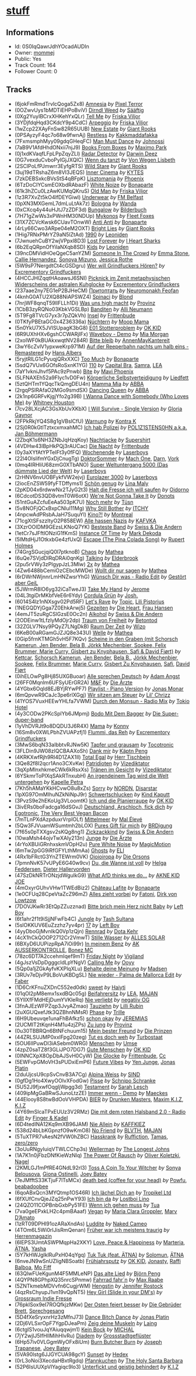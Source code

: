 # [stuff](https://open.spotify.com/playlist/0S0IqQawrJdhYOcadAUDIn)
## Informations
<!-- META_BEGIN -->
- Id: 0S0IqQawrJdhYOcadAUDIn
- Owner: [mommej](https://open.spotify.com/user/mommej)
- Public: Yes
- Track Count: 164
- Follower Count: 0
<!-- META_END -->


## Tracks
<!-- TRACK_LIST_BEGIN -->
- (6jokFmRmdTrvlcQoga5Zx8) [Amnesia](https://open.spotify.com/track/6jokFmRmdTrvlcQoga5Zx8) *by* [Pixel Terror](https://open.spotify.com/artist/3DajvNySJjylWpCSeXefFm)
- (0OZwvUys1bMDTiEHPoBviV) [Dirndl Weed](https://open.spotify.com/track/0OZwvUys1bMDTiEHPoBviV) *by* [Sääftig](https://open.spotify.com/artist/4q3hVjQ64ODTveUdXsy2Jw)
- (0Xg2YuyIBCrxXHKehYxQLr) [Tell Me](https://open.spotify.com/track/0Xg2YuyIBCrxXHKehYxQLr) *by* [Friska Viljor](https://open.spotify.com/artist/3gToxmSxuAo27Aa0wD8Yul)
- (3YDjfdqHqd3CKdcY9p4CdC) [Arpeggio](https://open.spotify.com/track/3YDjfdqHqd3CKdcY9p4CdC) *by* [Friska Viljor](https://open.spotify.com/artist/3gToxmSxuAo27Aa0wD8Yul)
- (1wZcp22XAyFnSw82R65UUB) [New Estate](https://open.spotify.com/track/1wZcp22XAyFnSw82R65UUB) *by* [Giant Rooks](https://open.spotify.com/artist/5wD0owYApRtYmjPWavWKvb)
- (0PSAyzyF4qc7o68w9fwnAj) [Restless](https://open.spotify.com/track/0PSAyzyF4qc7o68w9fwnAj) *by* [Kakkmaddafakka](https://open.spotify.com/artist/4HV7yKF3SRpY6I0gxu7hm9)
- (7FxmsmphMyy09gdqGHeqFC) [Man Must Dance](https://open.spotify.com/track/7FxmsmphMyy09gdqGHeqFC) *by* [Johnossi](https://open.spotify.com/artist/0k5NrYJAazGYrIhzrDslcT)
- (7aB9V1AfdHhdONxii7njJ9) [Books From Boxes](https://open.spotify.com/track/7aB9V1AfdHhdONxii7njJ9) *by* [Maximo Park](https://open.spotify.com/artist/048FBwXjFYBWxSggPDipic)
- (0j1xdKVaqfLFpLPpZqyZLl) [Radar Detector](https://open.spotify.com/track/0j1xdKVaqfLFpLPpZqyZLl) *by* [Darwin Deez](https://open.spotify.com/artist/5ERkupmHea6uS0nwKr2zcz)
- (0G7vexduCvboPyIGjJXQIC) [Wenn du tanzt](https://open.spotify.com/track/0G7vexduCvboPyIGjJXQIC) *by* [Von Wegen Lisbeth](https://open.spotify.com/artist/0uNoScPvcAL4krqNZfeJBq)
- (2SClPoLfPJmwrr3EyfgRTS) [Wild Stare](https://open.spotify.com/track/2SClPoLfPJmwrr3EyfgRTS) *by* [Giant Rooks](https://open.spotify.com/artist/5wD0owYApRtYmjPWavWKvb)
- (3uj19dTRshaZ6m8VI3JEQS) [Inner Cinema](https://open.spotify.com/track/3uj19dTRshaZ6m8VI3JEQS) *by* [KYTES](https://open.spotify.com/artist/1q8H46YhdCtAO8tXHIWe2d)
- (7zkDEBSxkcBVsStS4qBFpK) [Lisztomania](https://open.spotify.com/track/7zkDEBSxkcBVsStS4qBFpK) *by* [Phoenix](https://open.spotify.com/artist/1xU878Z1QtBldR7ru9owdU)
- (6TzDoCIYCsmEOXbdRAbazF) [White Noize](https://open.spotify.com/track/6TzDoCIYCsmEOXbdRAbazF) *by* [Bonaparte](https://open.spotify.com/artist/2jwl8DJIsmnFbA5vPdGSCy)
- (61k3hZCu0LzAwKUMqQKruS) [Old Man](https://open.spotify.com/track/61k3hZCu0LzAwKUMqQKruS) *by* [Friska Viljor](https://open.spotify.com/artist/3gToxmSxuAo27Aa0wD8Yul)
- (1z3R7XvZt5kO4lfDEYGiwl) [Underwear](https://open.spotify.com/track/1z3R7XvZt5kO4lfDEYGiwl) *by* [FM Belfast](https://open.spotify.com/artist/22V3XeUvqBmVzu82JdKFWi)
- (0pXN3MXGemL7dmLuLtAk7z) [Bologna](https://open.spotify.com/track/0pXN3MXGemL7dmLuLtAk7z) *by* [Wanda](https://open.spotify.com/artist/6Kg9EvjSnEm5swmrvWCJyB)
- (0xCXcq4y44uHJtJ7zZDF3d) [Bungalow](https://open.spotify.com/track/0xCXcq4y44uHJtJ7zZDF3d) *by* [Bilderbuch](https://open.spotify.com/artist/2ErWLckuGFl84nGmg5fwyG)
- (7H71gZwWs3xPWnHM30NDUp) [Mykonos](https://open.spotify.com/track/7H71gZwWs3xPWnHM30NDUp) *by* [Fleet Foxes](https://open.spotify.com/artist/4EVpmkEwrLYEg6jIsiPMIb)
- (31X7ZCVcKwsk6CUavTOnwW) [Anti Anti](https://open.spotify.com/track/31X7ZCVcKwsk6CUavTOnwW) *by* [Bonaparte](https://open.spotify.com/artist/2jwl8DJIsmnFbA5vPdGSCy)
- (4rLy66Cwo3ARpe04eM2OXT) [Bright Lies](https://open.spotify.com/track/4rLy66Cwo3ARpe04eM2OXT) *by* [Giant Rooks](https://open.spotify.com/artist/5wD0owYApRtYmjPWavWKvb)
- (1Hig7RNxPMrYZ9aN5lZtAd) [1990](https://open.spotify.com/track/1Hig7RNxPMrYZ9aN5lZtAd) *by* [Leoniden](https://open.spotify.com/artist/1zwtew8BGPk66RKGQqtPCX)
- (7JwnuehCuBY2wjVPpxl8D3) [Lost Forever](https://open.spotify.com/track/7JwnuehCuBY2wjVPpxl8D3) *by* [I Heart Sharks](https://open.spotify.com/artist/4HHftqPaBwXIk5C7GOLI7y)
- (6b2EqQRpnOfYilaNXqb8SD) [Kids](https://open.spotify.com/track/6b2EqQRpnOfYilaNXqb8SD) *by* [Leoniden](https://open.spotify.com/artist/1zwtew8BGPk66RKGQqtPCX)
- (39ncDMVidHOeQgeC5anYZM) [Someone In The Crowd](https://open.spotify.com/track/39ncDMVidHOeQgeC5anYZM) *by* [Emma Stone](https://open.spotify.com/artist/68Uwx1d3EbjDJhYsLjqvIq), [Callie Hernandez](https://open.spotify.com/artist/13kKxNPnxPeeWQaAaZwvCP), [Sonoya Mizuno](https://open.spotify.com/artist/4FFGJ9ERSX06Sl8hD7GRVv), [Jessica Rothe](https://open.spotify.com/artist/21yiGQIpkiP8edfxDipQaW)
- (5W9sP7NergdtCt4cGSDgru) [Wer will Grindfuckers Hören?](https://open.spotify.com/track/5W9sP7NergdtCt4cGSDgru) *by* [Excrementory Grindfuckers](https://open.spotify.com/artist/3LB1BBuItGcDVtmEdmJBLh)
- (4HCCJHlZqqtHAoawsJ6SNI) [Picknick im Zenit metaphysischen Widerscheins der astralen Kuhglocke](https://open.spotify.com/track/4HCCJHlZqqtHAoawsJ6SNI) *by* [Excrementory Grindfuckers](https://open.spotify.com/artist/3LB1BBuItGcDVtmEdmJBLh)
- (237aae2ny7EG1eP2BJHeCM) [Притоптать](https://open.spotify.com/track/237aae2ny7EG1eP2BJHeCM) *by* [Neuromonakh Feofan](https://open.spotify.com/artist/5Lr1Om17ha56YMl8ejZIKe)
- (4knhG0ATU2XQ88NiAPSWZ4) [Spinaci](https://open.spotify.com/track/4knhG0ATU2XQ88NiAPSWZ4) *by* [Blond](https://open.spotify.com/artist/4WnfD0e5J91W7zyHBK6svA)
- (7nrjWF8qnqT59lIFLLh1Di) [Was uns high macht](https://open.spotify.com/track/7nrjWF8qnqT59lIFLLh1Di) *by* [Provinz](https://open.spotify.com/artist/2f7f3AmL16mmiAmYnxmmfx)
- (1CbB3zyRQNo03KbkVGSLBp) [Banditen](https://open.spotify.com/track/1CbB3zyRQNo03KbkVGSLBp) *by* [Alli Neumann](https://open.spotify.com/artist/2fUZ5QodNiQntWefUy6Jfh)
- (5T9Fg8TVcG7yx3r7pZQkVh) [Insel](https://open.spotify.com/track/5T9Fg8TVcG7yx3r7pZQkVh) *by* [Frittenbude](https://open.spotify.com/artist/7jy0nL3F5ehHJxXYMBImkk)
- (0TKfyPBEtaGC0x4Z36336a) [Nüchtern](https://open.spotify.com/track/0TKfyPBEtaGC0x4Z36336a) *by* [Moop Mama](https://open.spotify.com/artist/49rpD3gtSpIjsZNxdwhuYl)
- (5n0YkU7X5JVISUpagK3bG8) [E01 Stotterproblem](https://open.spotify.com/track/5n0YkU7X5JVISUpagK3bG8) *by* [OK KID](https://open.spotify.com/artist/5syyAQTWJ2BaLtjOKE99MK)
- (6R9UXhHXv6gshCCWARjIFx) [Waveboy - Demo](https://open.spotify.com/track/6R9UXhHXv6gshCCWARjIFx) *by* [Mia Morgan](https://open.spotify.com/artist/5Uw20NgiZnH2WMcpQ7FdRB)
- (2xoIWF0kBUAkxwqtNV284R) [Bitte bleib](https://open.spotify.com/track/2xoIWF0kBUAkxwqtNV284R) *by* [AnnenMayKantereit](https://open.spotify.com/artist/23xqmJEN3oVxwzqtNIyR5m)
- (3wY6cZvlV1ypxweKrp971M) [Auf der Reeperbahn nachts um halb eins - Remastered](https://open.spotify.com/track/3wY6cZvlV1ypxweKrp971M) *by* [Hans Albers](https://open.spotify.com/artist/66wJy7S34HLP7zed2DfuCO)
- (5ryjtRILG1cPyuqjQRxXXC) [Too Much](https://open.spotify.com/track/5ryjtRILG1cPyuqjQRxXXC) *by* [Bonaparte](https://open.spotify.com/artist/2jwl8DJIsmnFbA5vPdGSCy)
- (5sdQ7VUx6GOfsRoSxnK1YG) [110](https://open.spotify.com/track/5sdQ7VUx6GOfsRoSxnK1YG) *by* [Capital Bra](https://open.spotify.com/artist/4WZGDpNwrC0vNQyl9QzF7d), [Samra](https://open.spotify.com/artist/6h1s4i4XKIYv4ErDelLDN0), [LEA](https://open.spotify.com/artist/5Yo5iU2nf4H41waPl4ZnS1)
- (7aY1vkniJhvf5PAc9zPnwb) [Bite](https://open.spotify.com/track/7aY1vkniJhvf5PAc9zPnwb) *by* [Mavi Phoenix](https://open.spotify.com/artist/0Lt05xaSe2ACmAiSkIdcSm)
- (5LFNAXEh52a9FIyc1vD0Fw) [Körperliche Selbstverteidigung](https://open.spotify.com/track/5LFNAXEh52a9FIyc1vD0Fw) *by* [Liedfett](https://open.spotify.com/artist/1KiNsBHJte2NL9dNjiw1ye)
- (5ztQHTm1YQqcTkQmgDEU4n) [Mamma Mia](https://open.spotify.com/track/5ztQHTm1YQqcTkQmgDEU4n) *by* [ABBA](https://open.spotify.com/artist/0LcJLqbBmaGUft1e9Mm8HV)
- (2rgqPSIRAfaO2MGo9smdSX) [Dancing Queen](https://open.spotify.com/track/2rgqPSIRAfaO2MGo9smdSX) *by* [ABBA](https://open.spotify.com/artist/0LcJLqbBmaGUft1e9Mm8HV)
- (2k1np6GRFvKjgjYfo2g39B) [I Wanna Dance with Somebody (Who Loves Me)](https://open.spotify.com/track/2k1np6GRFvKjgjYfo2g39B) *by* [Whitney Houston](https://open.spotify.com/artist/6XpaIBNiVzIetEPCWDvAFP)
- (7cv28LXcjAC3GsXbUvXKbX) [I Will Survive - Single Version](https://open.spotify.com/track/7cv28LXcjAC3GsXbUvXKbX) *by* [Gloria Gaynor](https://open.spotify.com/artist/6V6WCgi7waF55bJmylC4H5)
- (2FPkRkjYQ4S8g1gVBslCfU) [Warnung](https://open.spotify.com/track/2FPkRkjYQ4S8g1gVBslCfU) *by* [Kontra K](https://open.spotify.com/artist/4lDiJcOJ2GLCK6p9q5BgfK)
- (2Sj0R0kGtlTztxcxmxahMC) [Ich hab Polizei](https://open.spotify.com/track/2Sj0R0kGtlTztxcxmxahMC) *by* [POL1Z1STENS0HN a.k.a. Jan Böhmermann](https://open.spotify.com/artist/4yos94vHbPhhiNdyYO2uan)
- (2ZbqK1s6NH3ZNbJqHzqKoy) [Nachtjacke](https://open.spotify.com/track/2ZbqK1s6NH3ZNbJqHzqKoy) *by* [Supershirt](https://open.spotify.com/artist/09e4HLtPndIxnyrFduAgsn)
- (4VDHw43lBpHkPQj3rAUCac) [Die Nacht](https://open.spotify.com/track/4VDHw43lBpHkPQj3rAUCac) *by* [Frittenbude](https://open.spotify.com/artist/7jy0nL3F5ehHJxXYMBImkk)
- (0y3aXYfAtYPTeIFt3y0fFQ) [Wochenende](https://open.spotify.com/track/0y3aXYfAtYPTeIFt3y0fFQ) *by* [Laserboys](https://open.spotify.com/artist/1KqYniwvcfPmNdI8Xct8FN)
- (22l4OIslifmYGxDjCnugTg) [DoktorSommer](https://open.spotify.com/track/22l4OIslifmYGxDjCnugTg) *by* [Mach One](https://open.spotify.com/artist/1WPthKKpcmNyzOHqc2E0v9), [Darn](https://open.spotify.com/artist/1lk3UJYIgX0Mke4RbWAXDh), [Vork](https://open.spotify.com/artist/5AuI3joQlH4Llv8L8YADCf)
- (0mq4IRHIiU68zmG0XTbANO) [Super Weltuntergang 5000 (Das dümmste Lied der Welt)](https://open.spotify.com/track/0mq4IRHIiU68zmG0XTbANO) *by* [Laserboys](https://open.spotify.com/artist/1KqYniwvcfPmNdI8Xct8FN)
- (2rHNV6nvUOBFykfVW2ejvj) [Eurolazer 3000](https://open.spotify.com/track/2rHNV6nvUOBFykfVW2ejvj) *by* [Laserboys](https://open.spotify.com/artist/1KqYniwvcfPmNdI8Xct8FN)
- (2iocEnZSW59fyFTDffyms1) [Schön genug](https://open.spotify.com/track/2iocEnZSW59fyFTDffyms1) *by* [Lina Maly](https://open.spotify.com/artist/0VVKg6krYM45eGuevSlcRk)
- (2pKD04x6rdwwNx2TJyG2t3) [Halt die Fresse ich will saufen](https://open.spotify.com/track/2pKD04x6rdwwNx2TJyG2t3) *by* [Oidorno](https://open.spotify.com/artist/3XcO96PGPDNeAiJSfrEisz)
- (6CdcotDS3QD8vtmT0W6otX) [We're Not Gonna Take It](https://open.spotify.com/track/6CdcotDS3QD8vtmT0W6otX) *by* [Donots](https://open.spotify.com/artist/2gRgzV2ooQwweEr4s7lwsg)
- (51ntGuAZcfuEeAa503pK7U) [Noch mehr](https://open.spotify.com/track/51ntGuAZcfuEeAa503pK7U) *by* [Tüsn](https://open.spotify.com/artist/5utGNWJETHNP320pBooR6S)
- (5v8NOFjQCxBxpCNlul11Mg) [Why Still Bother](https://open.spotify.com/track/5v8NOFjQCxBxpCNlul11Mg) *by* [ITCHY](https://open.spotify.com/artist/42pWilgI9MEZARoTtGHNR4)
- (4npcwAdPRsbAJaH7SuquYl) [Kino?!](https://open.spotify.com/track/4npcwAdPRsbAJaH7SuquYl) *by* [Montreal](https://open.spotify.com/artist/1WBgY3ppwWenEynLyKUNRk)
- (71cgXtSFszzltyO2P858EW) [Alle hassen Nazis](https://open.spotify.com/track/71cgXtSFszzltyO2P858EW) *by* [KAFVKA](https://open.spotify.com/artist/3L0djJm2FSPciCF4NvNBxd)
- (3XzrOOIDM9GEzsLKNoQ7YK) [Besteste Band](https://open.spotify.com/track/3XzrOOIDM9GEzsLKNoQ7YK) *by* [Swiss & Die Andern](https://open.spotify.com/artist/3d8f0YBZivistZ4Ohauncb)
- (1etCr7sJFftlONziG1fKmS) [Instance Of Time](https://open.spotify.com/track/1etCr7sJFftlONziG1fKmS) *by* [Mark Dekoda](https://open.spotify.com/artist/3FzG2HgsgPRfwpX1qSK1g8)
- (5IMtdHjJ1OtkxbGe4zfUxQ) [Escape (The Pina Colada Song)](https://open.spotify.com/track/5IMtdHjJ1OtkxbGe4zfUxQ) *by* [Rupert Holmes](https://open.spotify.com/artist/0TqIPD4IS1w4e30R38B3vj)
- (74GrgSGucjqiQ0l7ptknoB) [Chaos](https://open.spotify.com/track/74GrgSGucjqiQ0l7ptknoB) *by* [Mathea](https://open.spotify.com/artist/3r5Kc95Oz8lDc8BL9ChO7n)
- (6uQe7SVjdDlRqDRAi0qnKg) [Talking](https://open.spotify.com/track/6uQe7SVjdDlRqDRAi0qnKg) *by* [Elderbrook](https://open.spotify.com/artist/2vf4pRsEY6LpL5tKmqWb64)
- (2pu5rVWy3zPlgypJzL3Mlw) [2x](https://open.spotify.com/track/2pu5rVWy3zPlgypJzL3Mlw) *by* [Mathea](https://open.spotify.com/artist/3r5Kc95Oz8lDc8BL9ChO7n)
- (4Zw6488bCemiOzCEbcMWDe) [Wollt dir nur sagen](https://open.spotify.com/track/4Zw6488bCemiOzCEbcMWDe) *by* [Mathea](https://open.spotify.com/artist/3r5Kc95Oz8lDc8BL9ChO7n)
- (6rDWrNWjnnrLmHNZwsrYhG) [Wünsch Dir was - Radio Edit](https://open.spotify.com/track/6rDWrNWjnnrLmHNZwsrYhG) *by* [Gestört aber GeiL](https://open.spotify.com/artist/7KAGJwWQQui8b0uqwXRkSr)
- (5JWrmR8lO6yg32iCaTweJ3) [Take My Hand](https://open.spotify.com/track/5JWrmR8lO6yg32iCaTweJ3) *by* [Jerome](https://open.spotify.com/artist/4xcDVatLFh6qlcm41er3LV)
- (04L3tgiDrMKbfVeE6r6Ydy) [Cordula Grün](https://open.spotify.com/track/04L3tgiDrMKbfVeE6r6Ydy) *by* [Josh.](https://open.spotify.com/artist/1nngQyj8LCicyLKclbWTmU)
- (6014S4lz1nNXsgv02Pd5RF) [Let's Rave](https://open.spotify.com/track/6014S4lz1nNXsgv02Pd5RF) *by* [Topic](https://open.spotify.com/artist/0u6GtibW46tFX7koQ6uNJZ), [Lili Pistorius](https://open.spotify.com/artist/4oKt0SXvXeiNnlvbugRzWY)
- (1NEGQDYjGga7Z0EhkArwj5) [Gezeiten](https://open.spotify.com/track/1NEGQDYjGga7Z0EhkArwj5) *by* [Die Heart](https://open.spotify.com/artist/5BIkVjUzKoOAFzYIomKvtJ), [Frau Hansen](https://open.spotify.com/artist/7FEl54glVwUnqxgctyTeVU)
- (4emJT5zuRgCSlGzsE0Oc2n) [Alkohol](https://open.spotify.com/track/4emJT5zuRgCSlGzsE0Oc2n) *by* [Swiss & Die Andern](https://open.spotify.com/artist/3d8f0YBZivistZ4Ohauncb)
- (2ODEinw1tLfzlyMdOjr2dp) [Traum von Freiheit](https://open.spotify.com/track/2ODEinw1tLfzlyMdOjr2dp) *by* [Betontod](https://open.spotify.com/artist/1yHqgdbtHjBHnyc1Qk0b1f)
- (32ZGLV7Nsy9PQyZ7LNgDkB) [Raum Der Zeit](https://open.spotify.com/track/32ZGLV7Nsy9PQyZ7LNgDkB) *by* [Wizo](https://open.spotify.com/artist/3bnjnDR8RpA8FA4yZpND07)
- (6KeB00aRGamGJZJQ8e343U) [Welle](https://open.spotify.com/track/6KeB00aRGamGJZJQ8e343U) *by* [Mathea](https://open.spotify.com/artist/3r5Kc95Oz8lDc8BL9ChO7n)
- (0Gip5frnKTMGh5vH5F7KQv) [Scheine in den Graben (mit Schorsch Kamerun, Jen Bender, Bela B, Jörkk Mechenbier, Sookee, Felix Brummer, Marie Curry, Gisbert zu Knyphausen, Safi & David Fjørt)](https://open.spotify.com/track/0Gip5frnKTMGh5vH5F7KQv) *by* [Kettcar](https://open.spotify.com/artist/4jqmOtAaAmhgv3xsl9k5Mx), [Schorsch Kamerun](https://open.spotify.com/artist/4o5ZcFNjaCXNlUCWWYPclr), [Jen Bender](https://open.spotify.com/artist/1jCV63Pk2HQmmwRQM1sq0s), [Bela B.](https://open.spotify.com/artist/1BOTcSZvfl1F4kui1f95dk), [Jörkk Mechenbier](https://open.spotify.com/artist/0ppkCRk5psyfNSjsGbj7Qb), [Sookee](https://open.spotify.com/artist/2qXe9nDyQBHyMLduqEwQZb), [Felix Brummer](https://open.spotify.com/artist/7jR7cyGDAnM8PP9pjNd9Al), [Marie Curry](https://open.spotify.com/artist/0EW1VMMfT8TJtljzF2dj8A), [Gisbert Zu Knyphausen](https://open.spotify.com/artist/2tDVKS41XWT3vvy4A3ZbcV), [Safi](https://open.spotify.com/artist/6ofH1xLiAVKQN0YdpOoIEK), [David Fjørt](https://open.spotify.com/artist/48bf3TlGeeb1prBRq43qTI)
- (0ihELOwPg8Hj85UXGBuoar) [Alle sprechen Deutsch](https://open.spotify.com/track/0ihELOwPg8Hj85UXGBuoar) *by* [Adam Angst](https://open.spotify.com/artist/4s8thwd54lskRtbVXTIaDh)
- (26FF0Mqnlm6UFSyUErGR2A) [M&F](https://open.spotify.com/track/26FF0Mqnlm6UFSyUErGR2A) *by* [Die Ärzte](https://open.spotify.com/artist/0cbL6CYnRqpAxf1evwUVQD)
- (4YGbx6OqId8EJBYjRYwPF7) [Playlist - Piano Version](https://open.spotify.com/track/4YGbx6OqId8EJBYjRYwPF7) *by* [Jonas Monar](https://open.spotify.com/artist/15DtxS7TcOYPplKUl5re5C)
- (6mQpvwR9CaJc3pe6rlXGgj) [Wir sitzen am Steuer](https://open.spotify.com/track/6mQpvwR9CaJc3pe6rlXGgj) *by* [Lil' Chrizz](https://open.spotify.com/artist/0HWs9pR5wowDSVf13yYDIB)
- (41YOS7VuxHEEwYHLfa7VWM) [Durch den Monsun - Radio Mix](https://open.spotify.com/track/41YOS7VuxHEEwYHLfa7VWM) *by* [Tokio Hotel](https://open.spotify.com/artist/46aNfN89JrOQTCy97GoCHa)
- (4y3CODw2PKcSplYb6JMpmj) [Bodo Mit Dem Bagger](https://open.spotify.com/track/4y3CODw2PKcSplYb6JMpmj) *by* [Die Super-duper-band](https://open.spotify.com/artist/7zKhsTKeoa55ztP3IkC6on)
- (1yVhDVRJt9o8DQDU3J6R4X) [Mama](https://open.spotify.com/track/1yVhDVRJt9o8DQDU3J6R4X) *by* [Konny](https://open.spotify.com/artist/3x3yQSYkDWsumc4lp8K9H5)
- (16Sm8v0XWLPbhZVUAPzfj1) [Flummi, das Reh](https://open.spotify.com/track/16Sm8v0XWLPbhZVUAPzfj1) *by* [Excrementory Grindfuckers](https://open.spotify.com/artist/3LB1BBuItGcDVtmEdmJBLh)
- (3MwS6bqN33aIbbtvRJNw5K) [Tapfer und grausam](https://open.spotify.com/track/3MwS6bqN33aIbbtvRJNw5K) *by* [Tocotronic](https://open.spotify.com/artist/4WOaecAM3RMMmrbZzNx0vu)
- (3FLDin9JW08zIQCBAAXoSh) [Dank mir](https://open.spotify.com/track/3FLDin9JW08zIQCBAAXoSh) *by* [Käptn Peng](https://open.spotify.com/artist/4uJ0Z35toYgdlrDGF4eFY2)
- (4KRKXwfRjh9RI4D1ZAX1Il) [Total Egal](https://open.spotify.com/track/4KRKXwfRjh9RI4D1ZAX1Il) *by* [Herr Tischbein](https://open.spotify.com/artist/3yDsTvbCepr90J43Xl61eE)
- (3Qe82f8I2qcr1Ano3CXvKw) [Patridioten](https://open.spotify.com/track/3Qe82f8I2qcr1Ano3CXvKw) *by* [Vizediktator](https://open.spotify.com/artist/7nAIezZHjpkwNCHGbeOpnd)
- (3qXpMlnxhkmeCWk6kRsxXs) [Tränen im Gesicht](https://open.spotify.com/track/3qXpMlnxhkmeCWk6kRsxXs) *by* [Vizediktator](https://open.spotify.com/artist/7nAIezZHjpkwNCHGbeOpnd)
- (6YSkmrToPlXqSAkRTnxubH) [An irgendeinem Tag wird die Welt untergehen](https://open.spotify.com/track/6YSkmrToPlXqSAkRTnxubH) *by* [Kapelle Petra](https://open.spotify.com/artist/0AqWbspCaJBnrvCcOi8OXe)
- (7Kh5hAMaYKkHCvwO8u8xZs) [Sorry](https://open.spotify.com/track/7Kh5hAMaYKkHCvwO8u8xZs) *by* [NORDN](https://open.spotify.com/artist/20YCTTIxfeaCdtis0JJq4p), [Disarstar](https://open.spotify.com/artist/7BSNHln0lSqyDHdQ3sv0Q5)
- (1pXG97OmMIhuNZkNiNpJ9r) [Schwertschlucken](https://open.spotify.com/track/1pXG97OmMIhuNZkNiNpJ9r) *by* [Kind Kaputt](https://open.spotify.com/artist/1mjpqlpnQg1qQO92e9By5v)
- (3PvzS9e2hEKoUg3VLoomtK) [Ich und die Planierraupe](https://open.spotify.com/track/3PvzS9e2hEKoUg3VLoomtK) *by* [OK KID](https://open.spotify.com/artist/5syyAQTWJ2BaLtjOKE99MK)
- (3ivERs0boFadcga16dSGvJ) [Deutschland, Arschloch, fick dich](https://open.spotify.com/track/3ivERs0boFadcga16dSGvJ) *by* [Egotronic](https://open.spotify.com/artist/7qOSGBeln5EB97texe71QD), [The Very Best Vegan Bacon](https://open.spotify.com/artist/1OaMd1420jYyoaM0KPU5iZ)
- (7mTLnPXdAzpduxrVrpIOLf) [Mittelmeer](https://open.spotify.com/track/7mTLnPXdAzpduxrVrpIOLf) *by* [Mal Élevé](https://open.spotify.com/artist/3PHJkWqkPIHfhQbtkXU3dN)
- (5Qw3FJVuamWSumtmh2bLOX) [Pures Gift für mich](https://open.spotify.com/track/5Qw3FJVuamWSumtmh2bLOX) *by* [BRDigung](https://open.spotify.com/artist/6QWhsOtNSHnGk1LO2rMj63)
- (7f65s0pTXXgsv2sKQg8ng1) [Zickzackkind](https://open.spotify.com/track/7f65s0pTXXgsv2sKQg8ng1) *by* [Swiss & Die Andern](https://open.spotify.com/artist/3d8f0YBZivistZ4Ohauncb)
- (10waMsh44ojvTwXAIy213n) [Junge](https://open.spotify.com/track/10waMsh44ojvTwXAIy213n) *by* [Die Ärzte](https://open.spotify.com/artist/0cbL6CYnRqpAxf1evwUVQD)
- (4rYoXBUiGRnhxskmVOpH2u) [Pure White Noise](https://open.spotify.com/track/4rYoXBUiGRnhxskmVOpH2u) *by* [MagicMotion](https://open.spotify.com/artist/5Vnls92y8d26EtF6eDgB2W)
- (6mTw2pGG9iRfGFYLthMmAa) [Ghosts](https://open.spotify.com/track/6mTw2pGG9iRfGFYLthMmAa) *by* [ELI](https://open.spotify.com/artist/63gbXCha1jpkrJJ9K5gGpR)
- (4Rx1bFRctG3YnZTEWrm0VK) [Oioioiropa](https://open.spotify.com/track/4Rx1bFRctG3YnZTEWrm0VK) *by* [Die Orsons](https://open.spotify.com/artist/7EJwrZYRepsc1zHNkDcITg)
- (7pmnNvK57vUPyE6G40w9cv) [Du, die Wanne ist voll](https://open.spotify.com/track/7pmnNvK57vUPyE6G40w9cv) *by* [Helga Feddersen](https://open.spotify.com/artist/2Vy5rTjOrwiCj1rR1Q4E49), [Dieter Hallervorden](https://open.spotify.com/artist/5lafjqHAkO2umBIENbLUef)
- (47SzDkNRTrONzjdWgulkG9) [What AfD thinks we do...](https://open.spotify.com/track/47SzDkNRTrONzjdWgulkG9) *by* [AKNE KID JOE](https://open.spotify.com/artist/7gc8dP95DhyLjx5QZMNM3z)
- (4mOxyrGUhvVHw1TWEdBiz2) [Château Lafite](https://open.spotify.com/track/4mOxyrGUhvVHw1TWEdBiz2) *by* [Bonaparte](https://open.spotify.com/artist/2jwl8DJIsmnFbA5vPdGSCy)
- (1e0CFUq28CpeVtaZcZ96mZ) [Alles zieht vorbei](https://open.spotify.com/track/1e0CFUq28CpeVtaZcZ96mZ) *by* [Fatoni](https://open.spotify.com/artist/4riceIF5JCEKaSIwwLqIYt), [Dirk von Lowtzow](https://open.spotify.com/artist/4iThdARg7lrGGuvBkWhVLm)
- (7DOVJKwRr3EtQpZZuzznad) [Bitte brich mein Herz nicht Baby](https://open.spotify.com/track/7DOVJKwRr3EtQpZZuzznad) *by* [Left Boy](https://open.spotify.com/artist/2gIGkRqCo4NK2PUCI8u4aQ)
- (6t1ahr2f1t9iSjjNFwFb4C) [Jungle](https://open.spotify.com/track/6t1ahr2f1t9iSjjNFwFb4C) *by* [Tash Sultana](https://open.spotify.com/artist/6zVFRTB0Y1whWyH7ZNmywf)
- (5slOKKUV6EuZzzhz7yv4pr) [17](https://open.spotify.com/track/5slOKKUV6EuZzzhz7yv4pr) *by* [Left Boy](https://open.spotify.com/artist/2gIGkRqCo4NK2PUCI8u4aQ)
- (4yyDboGjMvnIkQ0Vp1zQjn) [Rennrad](https://open.spotify.com/track/4yyDboGjMvnIkQ0Vp1zQjn) *by* [Dota Kehr](https://open.spotify.com/artist/4r6pmr8iusCbyG0TSi6Aga)
- (4cX1hCkQOOP2712Cr2VmwT) [Stille Wasser](https://open.spotify.com/track/4cX1hCkQOOP2712Cr2VmwT) *by* [ALLES SOLAR](https://open.spotify.com/artist/7oYqhJ3oUvX07uuUSTgp7Z)
- (6BXyD6UUPizpRpA7iOi99r) [In meinem Benz](https://open.spotify.com/track/6BXyD6UUPizpRpA7iOi99r) *by* [AK AUSSERKONTROLLE](https://open.spotify.com/artist/07SFzTMeYf5P8Rd32a9Zzw), [Bonez MC](https://open.spotify.com/artist/1aS5tqEs9ci5P9KD9tZWa6)
- (78zc6DT7A2ccehmIqef9mT) [Friday Night‬‬‬](https://open.spotify.com/track/78zc6DT7A2ccehmIqef9mT) *by* [Vigiland](https://open.spotify.com/artist/3tLYpanVDomWAZqF82NPds)
- (4gJszVsDpDgggcldLpYNgV) [Calling Me](https://open.spotify.com/track/4gJszVsDpDgggcldLpYNgV) *by* [Ooyy](https://open.spotify.com/artist/0xe3AMjZeR6z3g4O6Vppjq)
- (5Qp0a1jZGkAyfvKXPlqXLu) [Behalte deine Meinung](https://open.spotify.com/track/5Qp0a1jZGkAyfvKXPlqXLu) *by* [Madsen](https://open.spotify.com/artist/1LsT3D414izg8h3K1VbrL4)
- (3RUv7eDjvP9LBoVuKBDgSL) [Nie wieder - Palma de Mallorca Edit](https://open.spotify.com/track/3RUv7eDjvP9LBoVuKBDgSL) *by* [Faber](https://open.spotify.com/artist/0k70gnDBLPirCltbTzoxuM)
- (1D6CrKFnuZXDnC552ed0dk) [sweet](https://open.spotify.com/track/1D6CrKFnuZXDnC552ed0dk) *by* [Haiyti](https://open.spotify.com/artist/3NjbpG6MmFGVLXwbcPXH90)
- (01qOl2pM8emx1sxdBQc05g) [Beifahrersitz](https://open.spotify.com/track/01qOl2pM8emx1sxdBQc05g) *by* [LEA](https://open.spotify.com/artist/5Yo5iU2nf4H41waPl4ZnS1), [MAJAN](https://open.spotify.com/artist/60pVmLS5zlt31OWk340O3U)
- (5YIlXfFMdHEjDumYVKleRq) [Nie verliebt](https://open.spotify.com/track/5YIlXfFMdHEjDumYVKleRq) *by* [negatiiv OG](https://open.spotify.com/artist/5PQVAGtwANqHreEKQJthOU)
- (3fnAJEzWFPZqp3JvyAZmao) [Tauziehn](https://open.spotify.com/track/3fnAJEzWFPZqp3JvyAZmao) *by* [Lilli Rubin](https://open.spotify.com/artist/2mkw5PDiTFmJh8VL8gixZH)
- (2uXGUQxefJtk3QZBhnNMsR) [Phase](https://open.spotify.com/track/2uXGUQxefJtk3QZBhnNMsR) *by* [Trille](https://open.spotify.com/artist/7z7UeKh2Y7m3DLpVs0458h)
- (6H9Ubeuvqe1unaFhBAfkz5) [schon okay](https://open.spotify.com/track/6H9Ubeuvqe1unaFhBAfkz5) *by* [JEREMIAS](https://open.spotify.com/artist/011bJBtG8SdkBqBiSpBllF)
- (2UCMIT2tKqnH4M1u4zjZPs) [Zu jung](https://open.spotify.com/track/2UCMIT2tKqnH4M1u4zjZPs) *by* [Provinz](https://open.spotify.com/artist/2f7f3AmL16mmiAmYnxmmfx)
- (0u30TBBRQn6BtNFchuum15) [Mein bester Freund](https://open.spotify.com/track/0u30TBBRQn6BtNFchuum15) *by* [Die Prinzen](https://open.spotify.com/artist/7F0bQWvv3rfV3EubmoQlwZ)
- (44ZRLSUJMP0xxlFpg20zeg) [Tut es doch weh](https://open.spotify.com/track/44ZRLSUJMP0xxlFpg20zeg) *by* [Turbostaat](https://open.spotify.com/artist/5pw5N0pRg8HUPlvpmsSktU)
- (5OU6IIPuwDI3iASebm0WRG) [Menschen](https://open.spotify.com/track/5OU6IIPuwDI3iASebm0WRG) *by* [Umse](https://open.spotify.com/artist/3nYA3xQYNjMXqtaE6wXP0g)
- (4zpZ0saTZ8f3GLiJPO7DG7) [Gute Menschen](https://open.spotify.com/track/4zpZ0saTZ8f3GLiJPO7DG7) *by* [OK KID](https://open.spotify.com/artist/5syyAQTWJ2BaLtjOKE99MK)
- (0INNCXpX8OpDbAJSvH0CyW) [Die Glocke](https://open.spotify.com/track/0INNCXpX8OpDbAJSvH0CyW) *by* [Frittenbude](https://open.spotify.com/artist/7jy0nL3F5ehHJxXYMBImkk), [Cc](https://open.spotify.com/artist/4Qhg64MUtkaqAf0234ijhE)
- (5EWFvpGMoVH3sPUDxiEmP6) [Future Vibes](https://open.spotify.com/track/5EWFvpGMoVH3sPUDxiEmP6) *by* [Yen Junge](https://open.spotify.com/artist/5cVmBzX9gmQbHVgKLarzk8), [Jonas Platin](https://open.spotify.com/artist/5BEbYYxD3IeqFhcOhoiAIK)
- (2duUjcsU9cpSvCnvB3A7Cg) [Alpina Weiss](https://open.spotify.com/track/2duUjcsU9cpSvCnvB3A7Cg) *by* [SIND](https://open.spotify.com/artist/7vTMiWoEUt3NEcGUtghAMi)
- (0gfDg1Ho4XwyOOlvXFodGw) [Pisse](https://open.spotify.com/track/0gfDg1Ho4XwyOOlvXFodGw) *by* [Schnipo Schranke](https://open.spotify.com/artist/1qMH37eEGa23qh00xUqES3)
- (5U52J9fjxwfOqgljWpgg3d) [Testament](https://open.spotify.com/track/5U52J9fjxwfOqgljWpgg3d) *by* [Sarah Lesch](https://open.spotify.com/artist/6LJBHROvHrYaH7BA0w0KDy)
- (409ipMgGaBRwSJunoLtzZE) [Immer wenn - Demo](https://open.spotify.com/track/409ipMgGaBRwSJunoLtzZE) *by* [Maeckes](https://open.spotify.com/artist/5nVbdvU60t7C0JBruxsS26)
- (44Elooy8S8twBdOoVVHPDA) [BIER](https://open.spotify.com/track/44Elooy8S8twBdOoVVHPDA) *by* [Drunken Masters](https://open.spotify.com/artist/0cUMeX7DFLIvLy0q8uqp6q), [Maxim K.I.Z](https://open.spotify.com/artist/4ol4AQkp02j1FQuQ4uGH1k), [K.I.Z](https://open.spotify.com/artist/0bMt8SJlp0gFRUufzifS05)
- (4Y69mSlcaTPxEUUz3V2RMz) [Die mit dem roten Halsband 2.0 - Radio Edit](https://open.spotify.com/track/4Y69mSlcaTPxEUUz3V2RMz) *by* [Finger & Kadel](https://open.spotify.com/artist/2W3QMj8bgNagVT9v9zktdM)
- (6D4tedINA12Kq9mXB96JAM) [Nie Allein](https://open.spotify.com/track/6D4tedINA12Kq9mXB96JAM) *by* [KAFFKIEZ](https://open.spotify.com/artist/02RMYgMewVfvyoxyAbegTo)
- (538d24bLbKGpnzfO9wKmO8) [No Friend](https://open.spotify.com/track/538d24bLbKGpnzfO9wKmO8) *by* [BLVTH](https://open.spotify.com/artist/4blNBKcFhLQ0rhwAe4JQ1e), [MAJAN](https://open.spotify.com/artist/60pVmLS5zlt31OWk340O3U)
- (5TuXTPR7vAesN2fVW0hZBC) [Hasskrank](https://open.spotify.com/track/5TuXTPR7vAesN2fVW0hZBC) *by* [Ruffiction](https://open.spotify.com/artist/2iTD8XrEd7bLKgWZjzVmsR), [Tamas](https://open.spotify.com/artist/7LShuJy9qVI7HLLvFR2uOI), [zero/zero](https://open.spotify.com/artist/6vJcl9Obo3AKxosH1ckqrM)
- (3oUuRNgyIuiqVTWLCChp3s) [Wellerman](https://open.spotify.com/track/3oUuRNgyIuiqVTWLCChp3s) *by* [The Longest Johns](https://open.spotify.com/artist/5k979N1TnPncUyqlXlaRSv)
- (1A7K1n0jFbzDNfKieWzNIq) [The Power Of Rausch](https://open.spotify.com/track/1A7K1n0jFbzDNfKieWzNIq) *by* [Oliver Koletzki](https://open.spotify.com/artist/1WjBIvYAnZTkTh5UiZNwlR), [Nagel](https://open.spotify.com/artist/3mh2UelJyOD9dKVHm2CKlQ)
- (2KMLGJ1mPfRE4GNdL92rl3) [Toss A Coin To Your Witcher](https://open.spotify.com/track/2KMLGJ1mPfRE4GNdL92rl3) *by* [Sonya Belousova](https://open.spotify.com/artist/0JnNzCUsHuDcUcBatOzuGP), [Giona Ostinelli](https://open.spotify.com/artist/2GGcFMw7PABKRpAS0lpYX6), [Joey Batey](https://open.spotify.com/artist/3yhgVqRLh6DyzacZyQPNWc)
- (7eJMfftS33KTjuF7lTsMCx) [death bed (coffee for your head)](https://open.spotify.com/track/7eJMfftS33KTjuF7lTsMCx) *by* [Powfu](https://open.spotify.com/artist/6bmlMHgSheBauioMgKv2tn), [beabadoobee](https://open.spotify.com/artist/35l9BRT7MXmM8bv2WDQiyB)
- (6qoABxQcn3MYQtmp1OS46R) [Ich lächel Dich an](https://open.spotify.com/track/6qoABxQcn3MYQtmp1OS46R) *by* [Tropikel Ltd](https://open.spotify.com/artist/15VagIVEAdYm95xs0ayi1x)
- (6fXUfCnvQjeJZq25nPwY93) [Ich bin da](https://open.spotify.com/track/6fXUfCnvQjeJZq25nPwY93) *by* [Lostboi Lino](https://open.spotify.com/artist/3dQiKOMNVmrryTnYTRw9qa)
- (24QZO11COPBnbGxbPy51FE) [Wenn ich gehen muss](https://open.spotify.com/track/24QZO11COPBnbGxbPy51FE) *by* [Tua](https://open.spotify.com/artist/1GXnXJCevXK2b7qDAwdU5u)
- (7va0geEPxkLH2c4pmBAaaf) [Vegan](https://open.spotify.com/track/7va0geEPxkLH2c4pmBAaaf) *by* [Maria Clara Groppler](https://open.spotify.com/artist/2xlwCXYGtn8X4a88qmzBQj), [Marv D’Amato](https://open.spotify.com/artist/1VdtRnd0KHz1Sd8ksvTpzX)
- (1zRT09DPHl91ozARaXndAs) [Luddite](https://open.spotify.com/track/1zRT09DPHl91ozARaXndAs) *by* [Naked Cameo](https://open.spotify.com/artist/6tzSR1jkVo43Y3r4EFA6df)
- (4TOm6L5Wi0rIJisRmQenan) [Früher war ich meistens traurig](https://open.spotify.com/track/4TOm6L5Wi0rIJisRmQenan) *by* [Herrenmagazin](https://open.spotify.com/artist/0jjCQcyzvVgiT6FyrYvDUl)
- (6IEPS3UmtASWPMqpHa2XKY) [Love, Peace & Happiness](https://open.spotify.com/track/6IEPS3UmtASWPMqpHa2XKY) *by* [Marteria](https://open.spotify.com/artist/3nDNDLcZuSto4k9u4AbcLB), [ÄTNA](https://open.spotify.com/artist/4ORnI4BzjKFbUply6fRvkX), [Yasha](https://open.spotify.com/artist/3tmjMu5zfLOTVJ8YX5FDpU)
- (5Y7kHWJgIklRuPxH04qYgq) [Tuk Tuk (feat. ÄTNA)](https://open.spotify.com/track/5Y7kHWJgIklRuPxH04qYgq) *by* [Solomun](https://open.spotify.com/artist/5wJK4kQAkVGjqM9x46KQOC), [ÄTNA](https://open.spotify.com/artist/4ORnI4BzjKFbUply6fRvkX)
- (6nveJN9wSnUZligNBSoatb) [Frühjahrsputz](https://open.spotify.com/track/6nveJN9wSnUZligNBSoatb) *by* [OK KID](https://open.spotify.com/artist/5syyAQTWJ2BaLtjOKE99MK), [Jonasty](https://open.spotify.com/artist/3bYYfFQWKDDl9diY3ujL3c), [Raffi Balboa](https://open.spotify.com/artist/4iillrghrKgbHstGkYFmsB), [Mo Fiff](https://open.spotify.com/artist/7EExkVRvV9nlrtOMRwEnlS)
- (63QlwFUeKgunM4F5MMLeNP) [Das alte Lied](https://open.spotify.com/track/63QlwFUeKgunM4F5MMLeNP) *by* [Björn Peng](https://open.spotify.com/artist/0bpVfnAjpr7PeTcyxMoAYK)
- (4QYPN8GPhpXQ35nrcSPnmw) [Fahrrad fahr´n](https://open.spotify.com/track/4QYPN8GPhpXQ35nrcSPnmw) *by* [Max Raabe](https://open.spotify.com/artist/0d2e8VbttQLewZySpLQudr)
- (5ZNTkmebMDVvfn6CugjrWM) [Hengstin](https://open.spotify.com/track/5ZNTkmebMDVvfn6CugjrWM) *by* [Jennifer Rostock](https://open.spotify.com/artist/6Sh3owUrsFjZ4qCjtpPV7G)
- (4qzRsChyupJ1vn19vQpNT5) [Hey Girl (Slide in your DM's)](https://open.spotify.com/track/4qzRsChyupJ1vn19vQpNT5) *by* [Grossraum Indie Fresse](https://open.spotify.com/artist/7plnGT9mPyDTE1NwmdIB9X)
- (76pklSox9eI7ROQfkjzMKw) [Der Osten feiert besser](https://open.spotify.com/track/76pklSox9eI7ROQfkjzMKw) *by* [Die Gebrüder Brett](https://open.spotify.com/artist/07vNMZfNvVVmo0Ajvj8foo), [Sprechgesang](https://open.spotify.com/artist/2zYVTLYHCic9caPfCoBLmX)
- (5D4fXeSryxnrHz3zMfnJ73) [Dance Bitch Dance](https://open.spotify.com/track/5D4fXeSryxnrHz3zMfnJ73) *by* [Jonas Platin](https://open.spotify.com/artist/5BEbYYxD3IeqFhcOhoiAIK)
- (2Dj6VLSxrOpF7YgpDJeaPm) [Zeig deine Muskeln](https://open.spotify.com/track/2Dj6VLSxrOpF7YgpDJeaPm) *by* [Laing](https://open.spotify.com/artist/6adqlX5PUDStRu3XYBG9wC)
- (6ctgIS1vouJqYAiuqqwjm1) [Kein Bock](https://open.spotify.com/track/6ctgIS1vouJqYAiuqqwjm1) *by* [MICHAL](https://open.spotify.com/artist/7bDgsuqe0B2xjZF3GQWrTA)
- (7jY2wjlJ5IfHIlMihHIvRu) [Diadem](https://open.spotify.com/track/7jY2wjlJ5IfHIlMihHIvRu) *by* [Grossstadtgeflüster](https://open.spotify.com/artist/03SZv6slUnLnHI3IfwG0gl)
- (6Hp57iv0VLGgmWyOFx8iUm) [Burn Butcher Burn](https://open.spotify.com/track/6Hp57iv0VLGgmWyOFx8iUm) *by* [Joseph Trapanese](https://open.spotify.com/artist/566MlWaCa63jvMZV9YMj3V), [Joey Batey](https://open.spotify.com/artist/3yhgVqRLh6DyzacZyQPNWc)
- (5VA90lstg6JJGYCUA98gcY) [Sunset](https://open.spotify.com/track/5VA90lstg6JJGYCUA98gcY) *by* [Hedex](https://open.spotify.com/artist/22I9QWygJ2IfxR855VsA3t)
- (0rL3oNoi3XecdaHBxtRgdq) [Pfannkuchen](https://open.spotify.com/track/0rL3oNoi3XecdaHBxtRgdq) *by* [The Holy Santa Barbara](https://open.spotify.com/artist/1ZaV7vibPmLl5OCje4RRgZ)
- (52P6IsUUXpVlYagiqc9lo3) [Unterfickt und geistig behindert](https://open.spotify.com/track/52P6IsUUXpVlYagiqc9lo3) *by* [K.I.Z](https://open.spotify.com/artist/0bMt8SJlp0gFRUufzifS05)
<!-- TRACK_LIST_END -->
